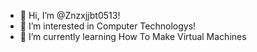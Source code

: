 - 👋 Hi, I’m @Znzxjjbt0513!
- 👀 I’m interested in Computer Technologys!
- 🌱 I’m currently learning How To Make Virtual Machines

<!---
Znzxjjbt0513/Znzxjjbt0513 is a ✨ special ✨ repository because its `README.md` (this file) appears on your GitHub profile.
You can click the Preview link to take a look at your changes.
--->
